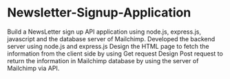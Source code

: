 # Newsletter-Signup-Application
Build a NewsLetter sign up API application using node.js, express.js, javascript and the database server of Mailchimp.
Developed the backend server using node.js and express.js
Design the HTML page to fetch the information from the client side by using Get request
Design Post request to return the information in Mailchimp database by using the server of Mailchimp via API.
